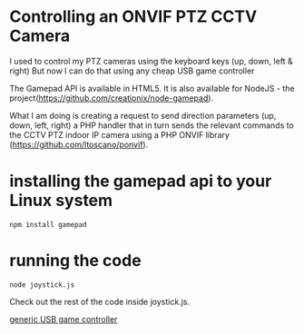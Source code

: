 # Controlling an ONVIF PTZ CCTV Camera
I used to control my PTZ cameras using the keyboard keys (up, down, left & right)
But now I can do that using any cheap USB game controller

The Gamepad API is available in HTML5. It is also available for NodeJS - the project(https://github.com/creationix/node-gamepad).

What I am doing is creating a request to send direction parameters (up, down, left, right) a PHP handler that in turn sends the relevant commands to the CCTV PTZ indoor IP camera using a PHP ONVIF library (https://github.com/ltoscano/ponvif).

# installing the gamepad api to your Linux system
```
npm install gamepad
```
# running the code
```
node joystick.js
```
Check out the rest of the code inside joystick.js.

[generic USB game controller](https://github.com/wilwad/game-pad-api-cctv-ptz/blob/master/ipcam-gameapi.jpeg)
